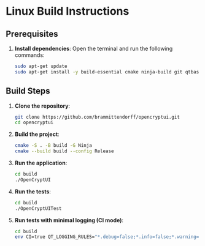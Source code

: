# Linux Build Instructions

## Prerequisites

1. **Install dependencies**: Open the terminal and run the following commands:
   ```sh
   sudo apt-get update
   sudo apt-get install -y build-essential cmake ninja-build git qtbase5-dev qtchooser qt5-qmake qtbase5-dev-tools libssl-dev libsodium-dev libargon2-dev
   ```

## Build Steps

1. **Clone the repository**:
   ```sh
   git clone https://github.com/brammittendorff/opencryptui.git
   cd opencryptui
   ```

2. **Build the project**:
   ```sh
   cmake -S . -B build -G Ninja
   cmake --build build --config Release
   ```

3. **Run the application**:
   ```sh
   cd build
   ./OpenCryptUI
   ```

4. **Run the tests**:
   ```sh
   cd build
   ./OpenCryptUITest
   ```

5. **Run tests with minimal logging (CI mode)**:
   ```sh
   cd build
   env CI=true QT_LOGGING_RULES="*.debug=false;*.info=false;*.warning=false" QT_MESSAGE_PATTERN="" ./OpenCryptUITest -silent -v1
   ```
